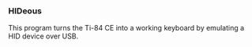### HIDeous

This program turns the Ti-84 CE into a working keyboard by emulating a HID device over USB.